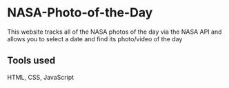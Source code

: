 # NASA-Photo-of-the-Day
This website tracks all of the NASA photos of the day via the NASA API and allows you to select a date and find its photo/video of the day

## Tools used
HTML, CSS, JavaScript

